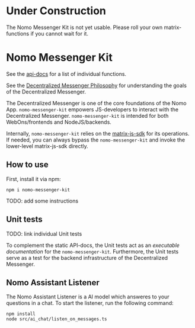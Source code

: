 # Under Construction

The Nomo Messenger Kit is not yet usable.
Please roll your own matrix-functions if you cannot wait for it.

# Nomo Messenger Kit

See the [api-docs](api-docs/modules.md) for a list of individual functions.

See the [Decentralized Messenger Philosophy](https://github.com/nomo-app/nomo-messenger-kit/blob/main/advanced-docs/messenger_philosophy.md) for understanding the goals of the Decentralized Messenger.

The Decentralized Messenger is one of the core foundations of the Nomo App.
`nomo-messenger-kit` empowers JS-developers to interact with the Decentralized Messenger.
`nomo-messenger-kit` is intended for both WebOns/frontends and NodeJS/backends.

Internally, `nomo-messenger-kit` relies on the [matrix-js-sdk](https://www.npmjs.com/package/matrix-js-sdk) for its operations.
If needed, you can always bypass the `nomo-messenger-kit` and invoke the lower-level matrix-js-sdk directly.

## How to use

First, install it via npm:

`npm i nomo-messenger-kit`

TODO: add some instructions

## Unit tests

TODO: link individual Unit tests

To complement the static API-docs, the Unit tests act as an *executable documentation* for the `nomo-messenger-kit`.
Furthermore, the Unit tests serve as a test for the backend infrastructure of the Decentralized Messenger.

## Nomo Assistant Listener

The Nomo Assistant Listener is a AI model which answeres to your questions in a chat. To start the listener, run the following command:

```
npm install
node src/ai_chat/listen_on_messages.ts
```
